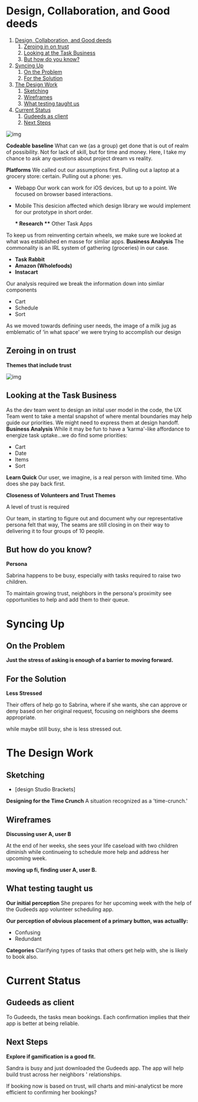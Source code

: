 
# Design, Collaboration, and Good deeds

1.  [Design, Collaboration, and Good deeds](#org6ffa0bd)
    1.  [Zeroing in on trust](#org17263ef)
    2.  [Looking at the Task Business](#org8ebf1f1)
    3.  [But how do you know?](#org0d82a98)
2.  [Syncing Up](#orga0a9cf4)
    1.  [On the Problem](#orge26a1c4)
    2.  [For the Solution](#orgc5849ce)
3.  [The Design Work](#orgccc7244)
    1.  [Sketching](#org4b6bbb2)
    2.  [Wireframes](#orgc15a828)
    3.  [What testing taught us](#org64e0595)
4.  [Current Status](#org8256449)
    1.  [Gudeeds as client](#org0ac6e03)
    2.  [Next Steps](#orgd3de40d)

![img](https://paper-attachments.dropbox.com/s_939A39C54BE532AA128503EB46A60918FB25F0AE543B578BF78BB58E8F771B97_1626116205850_Prox+Peek+2021-07-12+13-54.gif)


<a id="org6ffa0bd"></a>



**Codeable baseline** What can we (as a group) get done that is out of
realm of possibility. Not for lack of skill, but for time and money.
Here, I take my chance to ask any questions about project dream vs
reality.

**Platforms** We called out our assumptions first. Pulling out a laptop at
a grocery store: certain. Pulling out a phone: yes.

-   Webapp Our work can work for iOS devices, but up to a point. We
    focused on browser based interactions.

-   Mobile This desicion affected which design library we would implement
    for our prototype in short order.
    
    **\* Research
    \*\*** Other Task Apps

To keep us from reinventing certain wheels, we make sure we looked at
what was established en masse for simliar apps. **Business Analysis** The
commonality is an IRL system of gathering (groceries) in our case.

-   **Task Rabbit**
-   **Amazon (Wholefoods)**
-   **Instacart**

Our analysis required we break the information down into simliar
components

-   Cart
-   Schedule
-   Sort

As we moved towards defining user needs, the image of a milk jug as
emblematic of ‘in what space' we were trying to accomplish our design


<a id="org17263ef"></a>

## Zeroing in on trust

**Themes that include trust**

![img](https://paper-attachments.dropbox.com/s_939A39C54BE532AA128503EB46A60918FB25F0AE543B578BF78BB58E8F771B97_1626047441287_2021-07-11+18.47.58.gif)


<a id="org8ebf1f1"></a>

## Looking at the Task Business

As the dev team went to design an inital user model in the code, the UX
Team went to take a mental snapshot of where mental boundaries may help
guide our priorities. We might need to express them at design handoff.  
**Business Analysis** While it may be fun to have a ‘karma'-like
affordance to energize task uptake&#x2026;we do find some priorities:

-   Cart
-   Date
-   Items
-   Sort

**Learn Quick** Our user, we imagine, is a real person with limited time.
Who does she pay back first.

**Closeness of Volunteers and Trust Themes**

A level of trust is required

Our team, in starting to figure out and document why our representative
persona felt that way, The seams are still closing in on their way to
delivering it to four groups of 10 people.


<a id="org0d82a98"></a>

## But how do you know?

**Persona**

Sabrina happens to be busy, especially with tasks required to raise two
children.

To maintain growing trust, neighbors in the persona's proximity see
opportunities to help and add them to their queue.


<a id="orga0a9cf4"></a>

# Syncing Up


<a id="orge26a1c4"></a>

## On the Problem

**Just the stress of asking is enough of a barrier to moving forward.**


<a id="orgc5849ce"></a>

## For the Solution

**Less Stressed**

Their offers of help go to Sabrina, where if she wants, she can approve
or deny based on her original request, focusing on neighbors she deems
appropriate.

while maybe still busy, she is less stressed out.


<a id="orgccc7244"></a>

# The Design Work


<a id="org4b6bbb2"></a>

## Sketching

-   [design Studio Brackets]

**Designing for the Time Crunch** A situation recognized as a
'time-crunch.'


<a id="orgc15a828"></a>

## Wireframes

**Discussing user A, user B**

At the end of her weeks, she sees your life caseload with two children
diminish while continueing to schedule more help and address her
upcoming week.

**moving up fi, finding user A, user B.**


<a id="org64e0595"></a>

## What testing taught us

**Our initial perception** She prepares for her upcoming week with the
help of the Gudeeds app volunteer scheduling app.

**Our perception of obvious placement of a primary button, was
actuallly:**

-   Confusing
-   Redundant

**Categories** Clarifying types of tasks that others get help with, she is
likely to book also.


<a id="org8256449"></a>

# Current Status


<a id="org0ac6e03"></a>

## Gudeeds as client

To Gudeeds, the tasks mean bookings. Each confirmation implies that
their app is better at being reliable.


<a id="orgd3de40d"></a>

## Next Steps

**Explore if gamification is a good fit.**

Sandra is busy and just downloaded the Gudeeds app. The app will help
build trust across her neighbors ' relationships.

If booking now is based on trust, will charts and mini-analyticst be
more efficient to confirming her bookings?

